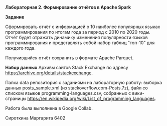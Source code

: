 **Лабораторная 2. Формирование отчётов в Apache Spark**

**Задание**

Сформировать отчёт с информацией о 10 наиболее популярных языках программирования по итогам года за период с 2010 по 2020 годы. Отчёт будет отражать динамику изменения популярности языков программирования и представлять собой набор таблиц "топ-10" для каждого года.

Получившийся отчёт сохранить в формате Apache Parquet.


**Набор данных**
Архивы сайтов Stack Exchange по адресу https://archive.org/details/stackexchange.

Папка data репозитория с заданиями на лабораторную работу:
выборка данных posts_sample.xml (из stackoverflow.com-Posts.7z),
файл со списком языков programming-languages.csv, собранных с вики-страницы https://en.wikipedia.org/wiki/List_of_programming_languages.


Работа была выполнена в Google Collab.

Сироткина Маргарита 6402
